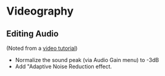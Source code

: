 # Videography

## Editing Audio

(Noted from a [video tutorial](https://www.youtube.com/watch?v=yN4WNG-XYcw))

* Normalize the sound peak (via Audio Gain menu) to -3dB
* Add "Adaptive Noise Reduction effect.
